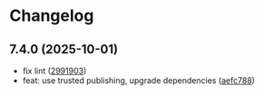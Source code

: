 # Changelog

## 7.4.0 (2025-10-01)

* fix lint ([2991903](https://github.com/scttcper/deluge/commit/2991903))
* feat: use trusted publishing, upgrade dependencies ([aefc788](https://github.com/scttcper/deluge/commit/aefc788))
